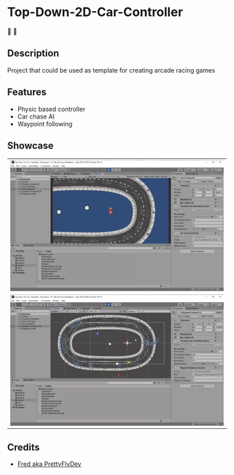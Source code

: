 # Top-Down-2D-Car-Controller
 
:red_car: :police_car:

## Description
Project that could be used as template for creating arcade racing games

## Features
- Physic based controller
- Car chase AI
- Waypoint following

## Showcase

<table>
  <tr>
    <td>
      <img src="./showcase/preview_1.webp" />
    </td>
  </tr>
  <tr>
    <td>
      <img src="./showcase/preview_2.webp" />
    </td>
  </tr>
</table>

## Credits
- [Fred aka PrettyFlyDev](https://twitter.com/prettyflydev)
